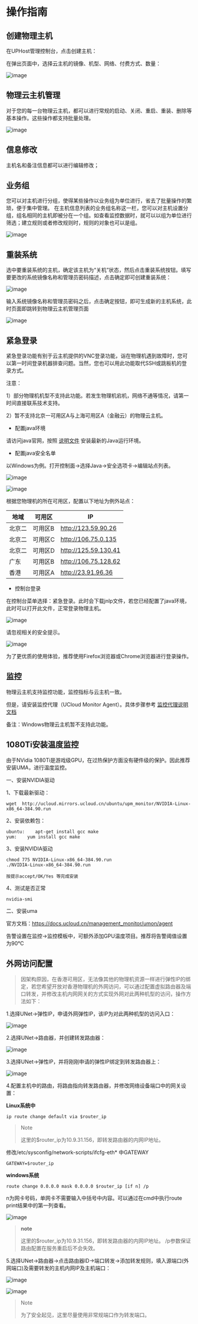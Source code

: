 # 操作指南



## 创建物理主机

在UPHost管理控制台，点击创建主机：

在弹出页面中，选择云主机的镜像、机型、网络、付费方式、数量：

![image](/images/create_uphost.png)

## 物理云主机管理

对于您的每一台物理云主机，都可以进行常规的启动、关闭、重启、重装、删除等基本操作。这些操作都支持批量处理。

![image](/images/uphost_detail.jpg)

## 信息修改

主机名和备注信息都可以进行编辑修改；

## 业务组

您可以对主机进行分组，使得某些操作以业务组为单位进行，省去了批量操作的繁琐，便于集中管理。
在主机信息列表的业务组名称这一栏，您可以对主机设置分组，组名相同的主机即被分在一个组。如查看监控数据时，就可以以组为单位进行筛选；建立规则或者修改规则时，规则的对象也可以是组。

![image](/images/business_group.png)

## 重装系统

选中要重装系统的主机，确定该主机为“关机”状态，然后点击重装系统按钮。填写要更改的系统镜像名称和管理员密码描述，点击确定即可创建重装系统：

![image](/images/reinstall_uphost_1.png)

输入系统镜像名称和管理员密码之后，点击确定按钮，即可生成新的主机系统，此时页面即跳转到物理云主机管理页面

![image](/images/uphost_list.png)

## 紧急登录

紧急登录功能有别于云主机提供的VNC登录功能，诣在物理机遇到故障时，您可以第一时间登录机器排查问题。当然，您也可以用此功能取代SSH或跳板机的登录方式。

注意：

1）部分物理机机型不支持此功能。若发生物理机宕机，网络不通等情况，请第一时间直接联系技术支持。

2）暂不支持北京一可用区A与上海可用区A（金融云）的物理云主机。

* 配置java环境

请访问java官网，按照
[说明文件](http://java.com/zh_CN/download/help/ie_online_install.xml)
安装最新的Java运行环境。

* 配置java安全名单

以Windows为例。打开控制面-\>选择Java-\>安全选项卡-\>编辑站点列表。

![image](/images/login1.png)

![image](/images/login2.png)

根据您物理机的所在可用区，配置以下地址为例外站点：

| 地域  | 可用区  | IP                     |
| --- | ---- | ---------------------- |
| 北京二 | 可用区B | <http://123.59.90.26>  |
| 北京二 | 可用区C | <http://106.75.0.135>  |
| 北京二 | 可用区D | <http://125.59.130.41> |
| 广东  | 可用区B | <http://106.75.128.62> |
| 香港  | 可用区A | <http://23.91.96.36>   |

* 控制台登录

在控制台菜单选择：紧急登录。此时会下载jnlp文件，若您已经配置了java环境，此时可以打开此文件，正常登录物理主机。

![image](/images/login3.png)

请忽视相关的安全提示。

![image](/images/login4.png)

为了更优质的使用体验，推荐使用Firefox浏览器或Chrome浏览器进行登录操作。

## 监控

物理云主机支持监控功能，监控指标与云主机一致。

但是，请安装监控代理（UCloud Monitor Agent）。具体步骤参考
[监控代理说明文档](..//../management_monitor/umon/guide/agent)

备注：Windows物理云主机暂不支持此功能。

## 1080Ti安装温度监控

由于NVidia 1080Ti是游戏级GPU，在过热保护方面没有硬件级的保护。因此推荐安装UMA，进行温度监控。

一、安装NVIDIA驱动

1、下载最新驱动：

    wget  http://ucloud.mirrors.ucloud.cn/ubuntu/upm_monitor/NVIDIA-Linux-x86_64-384.90.run

2、安装依赖包：

    ubuntu:    apt-get install gcc make
    yum:    yum install gcc make

3、安装NVIDIA驱动

``` 
chmod 775 NVIDIA-Linux-x86_64-384.90.run
./NVIDIA-Linux-x86_64-384.90.run

按提示accept/OK/Yes 等完成安装

```

4、测试是否正常

    nvidia-smi

二、安装uma

官方文档：<https://docs.ucloud.cn/management_monitor/umon/agent>

告警设置在监控-\>监控模板中，可额外添加GPU温度项目。推荐将告警阈值设置为90℃

## 外网访问配置

> 因架构原因，在香港可用区，无法像其他的物理机资源一样进行弹性IP的绑定，若您希望开放对香港物理机的外网访问，可以通过配置虚拟路由器及端口转发，并修改主机内网网关的方式实现外网对此两种机型的访问，操作方法如下：

1.选择UNet-\>弹性IP，申请外网弹性IP，该IP为对此两种机型的访问入口：

![image](/images/bigdata1.png)

2.选择UNet-\>路由器，并创建转发路由器：

![image](/images/bigdata2.png)

3.选择UNet-\>弹性IP，并将刚刚申请的弹性IP绑定到转发路由器上：

![image](/images/bigdata3.png)

4.配置主机中的路由，将路由指向转发路由器，并修改网络设备端口中的网关设置：

**Linux系统中**

```
ip route change default via $router_ip
```

> Note
> 
> 这里的$router\_ip为10.9.31.156，即转发路由器的内网IP地址。

修改/etc/sysconfig/network-scripts/ifcfg-eth\* 中GATEWAY

```
GATEWAY=$router_ip
```

**windows系统**

```
route change 0.0.0.0 mask 0.0.0.0 $router_ip [if n] /p
```

n为网卡号码，单网卡不需要输入中括号中内容。可以通过在cmd中执行route print结果中的第一列查看。

![image](/images/route_print.png)

> **note**
> 
> 这里的$router\_ip为10.9.31.156，即转发路由器的内网IP地址。 /p参数保证路由配置在服务重启后不会失效。

5.选择UNet-\>路由器-\>点击路由器ID-\>端口转发-\>添加转发规则，填入源端口(外网端口)及需要转发的主机内网IP及主机端口：

![image](/images/bigdata4.png)

![image](/images/bigdata5.png)

> Note
> 
> 为了安全起见，这里尽量使用非常规端口作为转发端口。
